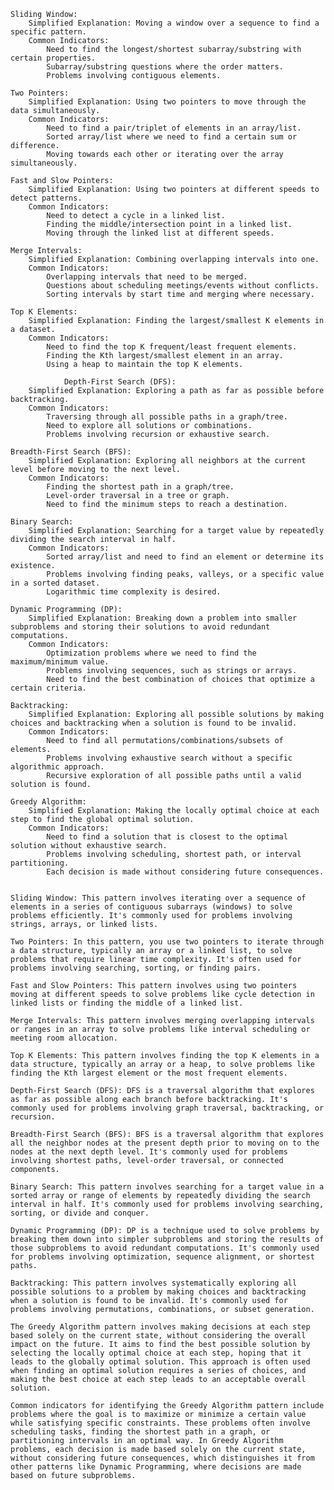     Sliding Window:
        Simplified Explanation: Moving a window over a sequence to find a specific pattern.
        Common Indicators:
            Need to find the longest/shortest subarray/substring with certain properties.
            Subarray/substring questions where the order matters.
            Problems involving contiguous elements.

    Two Pointers:
        Simplified Explanation: Using two pointers to move through the data simultaneously.
        Common Indicators:
            Need to find a pair/triplet of elements in an array/list.
            Sorted array/list where we need to find a certain sum or difference.
            Moving towards each other or iterating over the array simultaneously.

    Fast and Slow Pointers:
        Simplified Explanation: Using two pointers at different speeds to detect patterns.
        Common Indicators:
            Need to detect a cycle in a linked list.
            Finding the middle/intersection point in a linked list.
            Moving through the linked list at different speeds.

    Merge Intervals:
        Simplified Explanation: Combining overlapping intervals into one.
        Common Indicators:
            Overlapping intervals that need to be merged.
            Questions about scheduling meetings/events without conflicts.
            Sorting intervals by start time and merging where necessary.

    Top K Elements:
        Simplified Explanation: Finding the largest/smallest K elements in a dataset.
        Common Indicators:
            Need to find the top K frequent/least frequent elements.
            Finding the Kth largest/smallest element in an array.
            Using a heap to maintain the top K elements.

                Depth-First Search (DFS):
        Simplified Explanation: Exploring a path as far as possible before backtracking.
        Common Indicators:
            Traversing through all possible paths in a graph/tree.
            Need to explore all solutions or combinations.
            Problems involving recursion or exhaustive search.

    Breadth-First Search (BFS):
        Simplified Explanation: Exploring all neighbors at the current level before moving to the next level.
        Common Indicators:
            Finding the shortest path in a graph/tree.
            Level-order traversal in a tree or graph.
            Need to find the minimum steps to reach a destination.

    Binary Search:
        Simplified Explanation: Searching for a target value by repeatedly dividing the search interval in half.
        Common Indicators:
            Sorted array/list and need to find an element or determine its existence.
            Problems involving finding peaks, valleys, or a specific value in a sorted dataset.
            Logarithmic time complexity is desired.

    Dynamic Programming (DP):
        Simplified Explanation: Breaking down a problem into smaller subproblems and storing their solutions to avoid redundant computations.
        Common Indicators:
            Optimization problems where we need to find the maximum/minimum value.
            Problems involving sequences, such as strings or arrays.
            Need to find the best combination of choices that optimize a certain criteria.

    Backtracking:
        Simplified Explanation: Exploring all possible solutions by making choices and backtracking when a solution is found to be invalid.
        Common Indicators:
            Need to find all permutations/combinations/subsets of elements.
            Problems involving exhaustive search without a specific algorithmic approach.
            Recursive exploration of all possible paths until a valid solution is found.

    Greedy Algorithm:
        Simplified Explanation: Making the locally optimal choice at each step to find the global optimal solution.
        Common Indicators:
            Need to find a solution that is closest to the optimal solution without exhaustive search.
            Problems involving scheduling, shortest path, or interval partitioning.
            Each decision is made without considering future consequences.


    Sliding Window: This pattern involves iterating over a sequence of elements in a series of contiguous subarrays (windows) to solve problems efficiently. It's commonly used for problems involving strings, arrays, or linked lists.

    Two Pointers: In this pattern, you use two pointers to iterate through a data structure, typically an array or a linked list, to solve problems that require linear time complexity. It's often used for problems involving searching, sorting, or finding pairs.

    Fast and Slow Pointers: This pattern involves using two pointers moving at different speeds to solve problems like cycle detection in linked lists or finding the middle of a linked list.

    Merge Intervals: This pattern involves merging overlapping intervals or ranges in an array to solve problems like interval scheduling or meeting room allocation.

    Top K Elements: This pattern involves finding the top K elements in a data structure, typically an array or a heap, to solve problems like finding the Kth largest element or the most frequent elements.

    Depth-First Search (DFS): DFS is a traversal algorithm that explores as far as possible along each branch before backtracking. It's commonly used for problems involving graph traversal, backtracking, or recursion.

    Breadth-First Search (BFS): BFS is a traversal algorithm that explores all the neighbor nodes at the present depth prior to moving on to the nodes at the next depth level. It's commonly used for problems involving shortest paths, level-order traversal, or connected components.

    Binary Search: This pattern involves searching for a target value in a sorted array or range of elements by repeatedly dividing the search interval in half. It's commonly used for problems involving searching, sorting, or divide and conquer.

    Dynamic Programming (DP): DP is a technique used to solve problems by breaking them down into simpler subproblems and storing the results of those subproblems to avoid redundant computations. It's commonly used for problems involving optimization, sequence alignment, or shortest paths.

    Backtracking: This pattern involves systematically exploring all possible solutions to a problem by making choices and backtracking when a solution is found to be invalid. It's commonly used for problems involving permutations, combinations, or subset generation.

    The Greedy Algorithm pattern involves making decisions at each step based solely on the current state, without considering the overall impact on the future. It aims to find the best possible solution by selecting the locally optimal choice at each step, hoping that it leads to the globally optimal solution. This approach is often used when finding an optimal solution requires a series of choices, and making the best choice at each step leads to an acceptable overall solution.

    Common indicators for identifying the Greedy Algorithm pattern include problems where the goal is to maximize or minimize a certain value while satisfying specific constraints. These problems often involve scheduling tasks, finding the shortest path in a graph, or partitioning intervals in an optimal way. In Greedy Algorithm problems, each decision is made based solely on the current state, without considering future consequences, which distinguishes it from other patterns like Dynamic Programming, where decisions are made based on future subproblems.